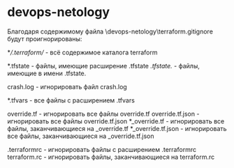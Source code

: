 # devops-netology

Благодаря содержимому файла \devops-netology\terraform\.gitignore будут проигнорированы:

**/.terraform/* - всё содержимое каталога terraform

*.tfstate - файлы, имеющие расширение .tfstate
*.tfstate.* - файлы, имеющие в имени .tfstate.

crash.log - игнорировать файл crash.log

*.tfvars - все файлы с расширением .tfvars

override.tf - игнорировать все файлы override.tf
override.tf.json - игнорировать все файлы override.tf.json
*_override.tf - игнорировать все файлы, заканчивающиеся на _override.tf
*_override.tf.json - игнорировать все файлы, заканчивающиеся на _override.tf.json

.terraformrc - игнорировать файлы с расширением .terraformrc
terraform.rc - игнорировать файлы, заканчивающиеся на terraform.rc